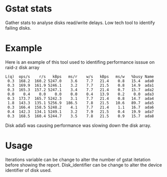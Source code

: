 # Gstat stats

Gather stats to analyse disks read/write delays. Low tech tool to identify failing disks.

# Example

Here is an example of this tool used to identifing performance isssue on raid-z disk array

```
L(q)  ops/s    r/s   kBps   ms/r    w/s   kBps   ms/w   %busy Name
 0.3  168.2  160.2 5247.0    3.6    7.7   21.4    0.8   15.4  ada0
 0.3  169.9  161.9 5246.1    3.2    7.7   21.5    0.8   14.9  ada1
 0.3  165.3  157.2 5247.1    3.4    7.7   21.4    0.7   15.7  ada2
 0.0    0.4    0.0    0.0    0.0    0.4   13.9    0.2    0.0  ada3
 0.3  173.7  165.7 5242.3    3.1    7.7   21.4    0.8   14.7  ada4
 1.8  143.3  135.1 5256.9  186.5    7.8   21.5   10.6   89.7  ada5
 0.3  166.4  158.5 5248.2    4.1    7.7   21.4    1.1   16.7  ada6
 0.4  142.3  134.1 5249.1    3.2    7.9   21.5    0.4   19.9  ada7
 0.3  168.5  160.4 5244.7    3.5    7.8   21.5    0.9   15.7  ada8
```

Disk ada5 was causing performance was slowing down the disk array.

# Usage

Iterations variable can be change to alter the number of gstat itetation before showing the report.
Disk_identifier can be change to alter the device identifier of disk used.
